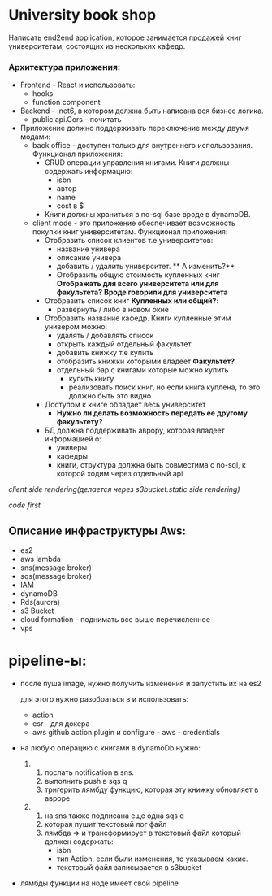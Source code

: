 # University book shop

Написать end2end application, которое занимается продажей книг университетам, состоящих из нескольких кафедр.

### Архитектура приложения:
- Frontend - React и использовать: 
    - hooks
    - function component
- Backend - .net6, в котором должна быть написана вся бизнес логика. 
   - public api.Cors - почитать
- Приложение должно поддерживать переключение между двумя модами: 
  - back office - доступен только для внутреннего использования. Функционал приложения:
    - CRUD операции управления книгами. Книги должны содержать информацию:
        - isbn
        - автор
        - name
        - cost в $ 
    - Книги должны храниться в no-sql базе вроде в dynamoDB.
  - client mode - это приложение обеспечивает возможность покупки книг университетам. Функционал приложения:
    - Отобразить список клиентов т.е университетов:
      - название универа
      - описание универа
      - добавить / удалить университет. ** А изменить?**
      - Отобразить общую стоимость купленных книг **Отображать для всего университета или для факультета? Вроде говорили для университета**
    - Отобразить список книг **Купленных или общий?**:
        - развернуть / либо в новом окне
    - Отобразить название кафедр. Книги купленные этим универом можно:
        - удалять / добавлять список 
        - открыть каждый отдельный факультет
        - добавить книжку т.е купить
        - отобразить книжки которыми владеет **Факультет?**
        - отдельный бар с книгами которые можно купить 
            - купить книгу 
            - реализовать поиск книг, но если книга куплена, то это должно быть это видно
    - Доступом к книге обладает весь университет
        - **Нужно ли делать возможность передать ее другому факультету?**
    - БД должна поддерживать аврору, которая владеет информацией о:
        - универы 
        - кафедры
        - книги, структура должна быть совместима с no-sql, к которой ходим через отдельный api

*client side rendering(делается через s3bucket.static side rendering)*

*code first*
## Описание инфраструктуры Aws:
 - es2
 - aws lambda
 - sns(message broker)
 - sqs(message broker)
 - IAM
 - dynamoDB -
 - Rds(aurora)
 - s3 Bucket
 - cloud formation - поднимать все выше перечисленное
 - vps
# pipeline-ы:  
- после пуша image, нужно получить изменения и запустить их на es2

    для этого нужно разобраться в и использовать:
    - action
    - esr - для докера 
    - aws github action plugin и configure - aws - credentials

- на любую операцию с книгами в dynamoDb нужно:
    1. 1. послать notification в sns. 
       2. выполнить push в sqs q 
       3. тригерить лямбду функцию, которая эту книжку обновляет в авроре
    2. 1. на sns также подписана еще одна sqs q 
       2. которая пушит текстовый лог файл 
       3. лямбда => и трансформирует в текстовый файл который должен содержать:
            - isbn 
            - тип Action, если были изменения, то указываем какие.
            - текстовый файл записывается в s3bucket
- лямбды функции на ноде имеет свой pipeline